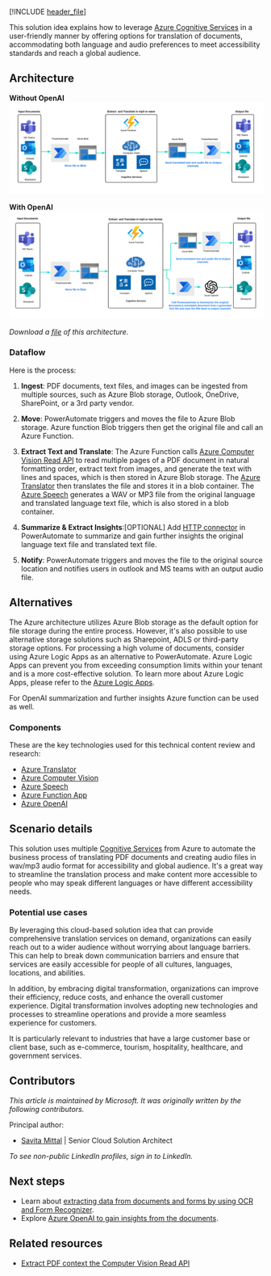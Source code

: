 [!INCLUDE [header_file](../../../includes/sol-idea-header.md)]

This solution idea explains how to leverage [Azure Cognitive Services](https://learn.microsoft.com/en-us/azure/cognitive-services/) in a user-friendly manner by offering options for translation of documents, accommodating both language and audio preferences to meet accessibility standards and reach a global audience.

## Architecture

<B>Without OpenAI</B>
![Diagram that shows how to ingest, extract and translate documents in language and audio.](https://github.com/msavita-cloud/architecture-center/blob/main/docs/solution-ideas/media/document-translation-for-language-and-audio-for-accessbility.png)

<B>With OpenAI</B>
![Open AI Summarization and gain further insights.](https://github.com/msavita-cloud/architecture-center/blob/main/docs/solution-ideas/media/document-translation-for-language-and-audio-for-accessbility-openai.svg)

*Download a [file](https://arch-center.azureedge.net/document-translation-for-language-and-audio-for-accessbility.vsdx) of this architecture.*

### Dataflow
 
Here is the process:

1. <B>Ingest</B>: PDF documents, text files, and images can be ingested from multiple sources, such as Azure Blob storage, Outlook, OneDrive, SharePoint, or a 3rd party vendor.

1. <B>Move</B>: PowerAutomate triggers and moves the file to Azure Blob storage. Azure function Blob triggers then get the original file and call an Azure Function.

1. <B>Extract Text and Translate</B>: The Azure Function calls [Azure Computer Vision Read API](https://learn.microsoft.com/en-us/azure/cognitive-services/Computer-vision/how-to/call-read-api) to read multiple pages of a PDF document in natural formatting order, extract text from images, and generate the text with lines and spaces, which is then stored in Azure Blob storage. The [Azure Translator](https://azure.microsoft.com/en-us/products/cognitive-services/translator/) then translates the file and stores it in a blob container. The [Azure Speech](https://azure.microsoft.com/en-us/products/cognitive-services/speech-services/) generates a WAV or MP3 file from the original language and translated language text file, which is also stored in a blob container.

1. <B>Summarize & Extract Insights</B>:[OPTIONAL] Add [HTTP connector](https://learn.microsoft.com/en-us/training/modules/http-connectors/) in PowerAutomate to summarize and gain further insights the original language text file and translated text file.
 
3. <B>Notify</B>: PowerAutomate triggers and moves the file to the original source location and notifies users in outlook and MS teams with an output audio file.

## Alternatives
The Azure architecture utilizes Azure Blob storage as the default option for file storage during the entire process. However, it's also possible to use alternative storage solutions such as Sharepoint, ADLS or third-party storage options. For processing a high volume of documents, consider using Azure Logic Apps as an alternative to PowerAutomate. Azure Logic Apps can prevent you from exceeding consumption limits within your tenant and is a more cost-effective solution. To learn more about Azure Logic Apps, please refer to the [Azure Logic Apps](https://learn.microsoft.com/en-us/azure/logic-apps/logic-apps-overview).

For OpenAI summarization and further insights Azure function can be used as well.


### Components

These are the key technologies used for this technical content review and research:

* [Azure Translator](https://azure.microsoft.com/en-us/products/cognitive-services/translator/)
* [Azure Computer Vision](https://azure.microsoft.com/services/cognitive-services/computer-vision)
* [Azure Speech](https://azure.microsoft.com/en-us/products/cognitive-services/speech-services/)
* [Azure Function App](https://azure.microsoft.com/en-au/products/functions//)
* [Azure OpenAI](https://azure.microsoft.com/en-us/products/cognitive-services/openai-service/)


## Scenario details

This solution uses multiple [Cognitive Services](https://learn.microsoft.com/en-us/azure/cognitive-services/) from Azure to automate the business process of translating PDF documents and creating audio files in wav/mp3 audio format for accessibility and global audience. It's a great way to streamline the translation process and make content more accessible to people who may speak different languages or have different accessibility needs.

### Potential use cases

By leveraging this cloud-based solution idea that can provide comprehensive translation services on demand, organizations can easily reach out to a wider audience without worrying about language barriers. This can help to break down communication barriers and ensure that services are easily accessible for people of all cultures, languages, locations, and abilities.

In addition, by embracing digital transformation, organizations can improve their efficiency, reduce costs, and enhance the overall customer experience. Digital transformation involves adopting new technologies and processes to streamline operations and provide a more seamless experience for customers. 

 It is particularly relevant to industries that have a large customer base or client base, such as e-commerce, tourism, hospitality, healthcare, and government services.

## Contributors

*This article is maintained by Microsoft. It was originally written by the following contributors.*

Principal author:

* [Savita Mittal](https://www.linkedin.com/in/savitamittal) | Senior Cloud Solution Architect

*To see non-public LinkedIn profiles, sign in to LinkedIn.*

## Next steps

* Learn about [extracting data from documents and forms by using OCR and Form Recognizer](/Shows/AI-Show/Extracting-Data-From-Documents-and-Forms-with-OCR-and-Form-Recognizer).
* Explore [Azure OpenAI to gain insights from the documents](https://azure.microsoft.com/en-us/products/cognitive-services/openai-service/).


## Related resources

- [Extract PDF context the Computer Vision Read API](https://learn.microsoft.com/en-us/azure/cognitive-services/Computer-vision/how-to/call-read-api)

